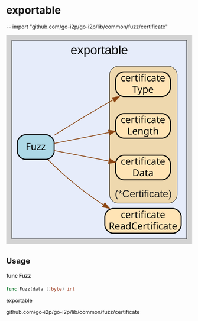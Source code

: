 # exportable
--
    import "github.com/go-i2p/go-i2p/lib/common/fuzz/certificate"

![exportable.svg](exportable.svg)



## Usage

#### func  Fuzz

```go
func Fuzz(data []byte) int
```



exportable

github.com/go-i2p/go-i2p/lib/common/fuzz/certificate

